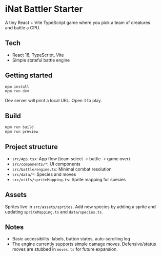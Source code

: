 # iNat Battler Starter

A tiny React + Vite TypeScript game where you pick a team of creatures and battle a CPU.

## Tech
- React 18, TypeScript, Vite
- Simple stateful battle engine

## Getting started
```bash
npm install
npm run dev
```
Dev server will print a local URL. Open it to play.

## Build
```bash
npm run build
npm run preview
```

## Project structure
- `src/App.tsx`: App flow (team select -> battle -> game over)
- `src/components/*`: UI components
- `src/battle/engine.ts`: Minimal combat resolution
- `src/data/*`: Species and moves
- `src/utils/spriteMapping.ts`: Sprite mapping for species

## Assets
Sprites live in `src/assets/sprites`. Add new species by adding a sprite and updating `spriteMapping.ts` and `data/species.ts`.

## Notes
- Basic accessibility: labels, button states, auto-scrolling log
- The engine currently supports simple damage moves. Defensive/status moves are stubbed in `moves.ts` for future expansion.